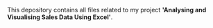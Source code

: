 This depository contains all files related to my project **'Analysing and Visualising Sales Data Using Excel'**.
